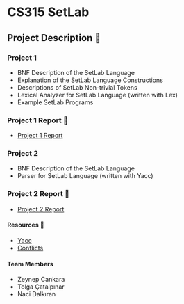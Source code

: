 # **CS315 SetLab**

## **Project Description** :checkered_flag:

### **Project 1**

- BNF Description of the SetLab Language
- Explanation of the SetLab Language Constructions
- Descriptions of SetLab Non-trivial Tokens 
- Lexical Analyzer for SetLab Language (written with Lex)
- Example SetLab Programs 

### **Project 1 Report** :pencil: 
* [Project 1 Report](https://docs.google.com/document/d/1mkUj1QRcegbJqRd91uCttY9NKCM8czoi_KYK2sXhPnM/edit?usp=sharing)

### **Project 2**
- BNF Description of the SetLab Language
- Parser for SetLab Language (written with Yacc)

### **Project 2 Report** :pencil: 
* [Project 2 Report](https://docs.google.com/document/d/1hjypPnGsEHPMNe_vCtepp65XA-aKhQHTzwsFlOZ6ADs/edit?usp=sharing)

#### **Resources** :book: 
* [Yacc](http://www.cs.bilkent.edu.tr/~duygulu/Courses/CS315/Notes/Yacc.pdf)
* [Conflicts](http://www.cs.bilkent.edu.tr/~duygulu/Courses/CS315/Notes/conflicts.pdf)

#### **Team Members**

* Zeynep Cankara 
* Tolga Çatalpınar
* Naci Dalkıran 
 